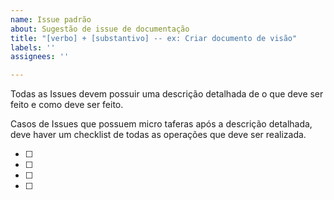 ```yaml
---
name: Issue padrão
about: Sugestão de issue de documentação
title: "[verbo] + [substantivo] -- ex: Criar documento de visão"
labels: ''
assignees: ''

---
```


Todas as Issues devem possuir uma descrição detalhada de o que deve ser feito e como deve ser feito.

Casos de Issues que possuem micro taferas após a descrição detalhada, deve haver um checklist de todas as operações que deve ser realizada.

- [ ]
- [ ]
- [ ] 
- [ ]
